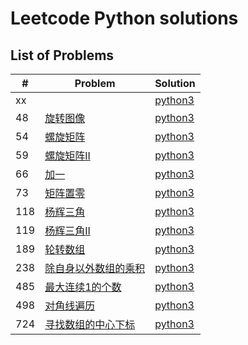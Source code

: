# Leetcode Python solutions

## List of Problems

| #    | Problem                                                                                          | Solution       |
| ---- | ------------------------------------------------------------------------------------------------ | -------------- |
| xx | []() | [python3](./solutions/xx.py) |
| 48 | [旋转图像](https://leetcode.cn/problems/rotate-image/description/) | [python3](./solutions/48.py) |
| 54 | [螺旋矩阵](https://leetcode.cn/problems/spiral-matrix/description/) | [python3](./solutions/54.py) |
| 59 | [螺旋矩阵II](https://leetcode.cn/problems/spiral-matrix-ii/description/) | [python3](./solutions/59.py) |
| 66 | [加一](https://leetcode.cn/problems/plus-one/) | [python3](./solutions/66.py) |
| 73 | [矩阵置零](https://leetcode.cn/problems/set-matrix-zeroes/description/) | [python3](./solutions/73.py) |
| 118 | [杨辉三角](https://leetcode.cn/problems/pascals-triangle/description/) | [python3](./solutions/118.py) |
| 119 | [杨辉三角II](https://leetcode.cn/problems/pascals-triangle-ii/description/) | [python3](./solutions/119.py) |
| 189 | [轮转数组](https://leetcode.cn/problems/rotate-array/) | [python3](./solutions/189.py) |
| 238 | [除自身以外数组的乘积](https://leetcode.cn/problems/product-of-array-except-self/) | [python3](./solutions/238.py) |
| 485 | [最大连续1的个数](https://leetcode.cn/problems/max-consecutive-ones/) | [python3](./solutions/485.py) |
| 498 | [对角线遍历](https://leetcode.cn/problems/diagonal-traverse/) | [python3](./solutions/498.py) |
| 724 | [寻找数组的中心下标](https://leetcode.cn/problems/find-pivot-index/) | [python3](./solutions/724.py) |
